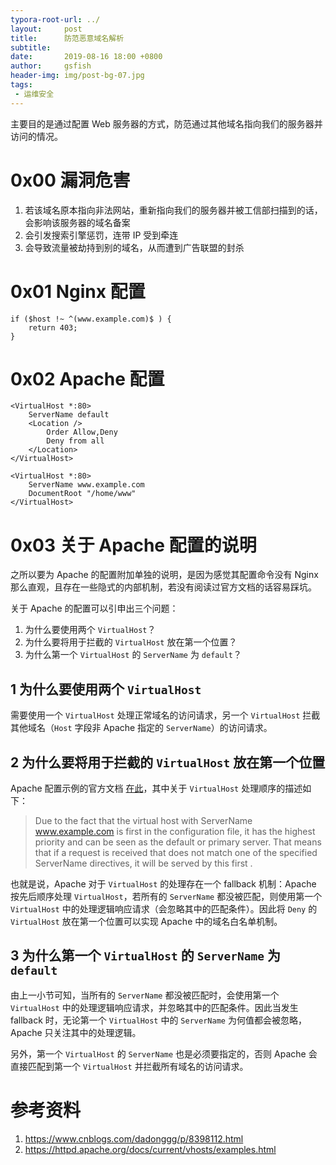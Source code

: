 ```yaml
---
typora-root-url: ../
layout:     post
title:      防范恶意域名解析
subtitle:   
date:       2019-08-16 18:00 +0800
author:     gsfish
header-img: img/post-bg-07.jpg
tags:
 - 运维安全
---
```



主要目的是通过配置 Web 服务器的方式，防范通过其他域名指向我们的服务器并访问的情况。

# 0x00 漏洞危害

1. 若该域名原本指向非法网站，重新指向我们的服务器并被工信部扫描到的话，会影响该服务器的域名备案
2. 会引发搜索引擎惩罚，连带 IP 受到牵连
3. 会导致流量被劫持到别的域名，从而遭到广告联盟的封杀


# 0x01 Nginx 配置

```
if ($host !~ ^(www.example.com)$ ) {
    return 403;
}
```


# 0x02 Apache 配置

```
<VirtualHost *:80>
    ServerName default
    <Location />
        Order Allow,Deny
        Deny from all
    </Location>
</VirtualHost>

<VirtualHost *:80>
    ServerName www.example.com
    DocumentRoot "/home/www"
</VirtualHost>
```


# 0x03 关于 Apache 配置的说明

之所以要为 Apache 的配置附加单独的说明，是因为感觉其配置命令没有 Nginx 那么直观，且存在一些隐式的内部机制，若没有阅读过官方文档的话容易踩坑。

关于 Apache 的配置可以引申出三个问题：

1. 为什么要使用两个 `VirtualHost`？
2. 为什么要将用于拦截的 `VirtualHost` 放在第一个位置？
3. 为什么第一个 `VirtualHost` 的 `ServerName` 为 `default`？

## 1 为什么要使用两个 `VirtualHost`

需要使用一个 `VirtualHost` 处理正常域名的访问请求，另一个 `VirtualHost` 拦截其他域名（`Host` 字段非 Apache 指定的 `ServerName`）的访问请求。


## 2 为什么要将用于拦截的 `VirtualHost` 放在第一个位置

Apache 配置示例的官方文档 [在此](https://httpd.apache.org/docs/current/vhosts/examples.html#purename)，其中关于 `VirtualHost` 处理顺序的描述如下：

> Due to the fact that the virtual host with ServerName www.example.com is first in the configuration file, it has the highest priority and can be seen as the default or primary server. That means that if a request is received that does not match one of the specified ServerName directives, it will be served by this first <VirtualHost>.

也就是说，Apache 对于 `VirtualHost` 的处理存在一个 fallback 机制：Apache 按先后顺序处理 `VirtualHost`，若所有的 `ServerName` 都没被匹配，则使用第一个 `VirtualHost` 中的处理逻辑响应请求（会忽略其中的匹配条件）。因此将 `Deny` 的 `VirtualHost` 放在第一个位置可以实现 Apache 中的域名白名单机制。


## 3 为什么第一个 `VirtualHost` 的 `ServerName` 为 `default`

由上一小节可知，当所有的 `ServerName` 都没被匹配时，会使用第一个 `VirtualHost` 中的处理逻辑响应请求，并忽略其中的匹配条件。因此当发生 fallback 时，无论第一个 `VirtualHost` 中的 `ServerName` 为何值都会被忽略，Apache 只关注其中的处理逻辑。

另外，第一个 `VirtualHost` 的 `ServerName` 也是必须要指定的，否则 Apache 会直接匹配到第一个 `VirtualHost` 并拦截所有域名的访问请求。

# 参考资料

1. https://www.cnblogs.com/dadonggg/p/8398112.html
2. https://httpd.apache.org/docs/current/vhosts/examples.html
